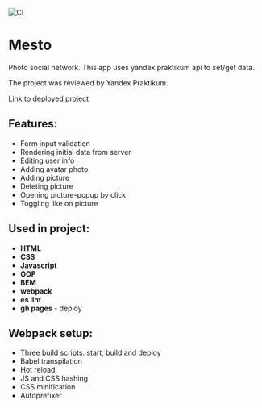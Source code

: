![CI](https://github.com/DmitryForsilov/mesto/workflows/CI/badge.svg)

# Mesto

Photo social network. This app uses yandex praktikum api to set/get data.

The project was reviewed by Yandex Praktikum.

[Link to deployed project](https://dmitryforsilov.github.io/mesto)

## Features:
- Form input validation
- Rendering initial data from server
- Editing user info
- Adding avatar photo
- Adding picture
- Deleting picture
- Opening picture-popup by click
- Toggling like on picture

## Used in project:
- **HTML**
- **CSS**
- **Javascript**
- **OOP**
- **BEM**
- **webpack**
- **es lint**
- **gh pages** - deploy

## Webpack setup:
- Three build scripts: start, build and deploy
- Babel transpilation
- Hot reload
- JS and CSS hashing
- CSS minification
- Autoprefixer
